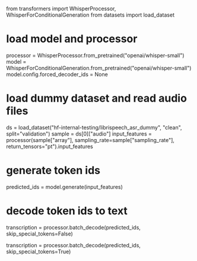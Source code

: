 from transformers import WhisperProcessor, WhisperForConditionalGeneration
from datasets import load_dataset

# load model and processor
processor = WhisperProcessor.from_pretrained("openai/whisper-small")
model = WhisperForConditionalGeneration.from_pretrained("openai/whisper-small")
model.config.forced_decoder_ids = None

# load dummy dataset and read audio files
ds = load_dataset("hf-internal-testing/librispeech_asr_dummy", "clean", split="validation")
sample = ds[0]["audio"]
input_features = processor(sample["array"], sampling_rate=sample["sampling_rate"], return_tensors="pt").input_features 

# generate token ids
predicted_ids = model.generate(input_features)
# decode token ids to text
transcription = processor.batch_decode(predicted_ids, skip_special_tokens=False)

transcription = processor.batch_decode(predicted_ids, skip_special_tokens=True)
